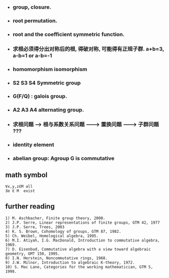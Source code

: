 


* ### group, closure.
* ### root permutation.
* ### root and the coefficient symmetric function.
* ### 求根必须得分出对称后的根, 得破对称, 可能得有正规子群. a+b=3, a-b=1 or a-b=-1
* ### homomorphism   isomorphism
* ### S2 S3 S4 Symmetric group
* ### G(F/Q) : galois group.
* ### A2 A3 A4 alternating group.
* ### 求根问题 --> 根与系数关系问题  ---> 置换问题  ---> 子群问题 ???
* ###  identity element
* ### abelian group: Agroup G is commutative 

## math symbol
```
∀x,y,z∈M all
∃e ∈ M  exist
```


## further reading
```
1) M. Aschbacher, Finite group theory, 2000.
2) J.P. Serre, Linear representations of finite groups, GTM 42, 1977
3) J.P. Serre, Trees, 2003
4) K. S. Brown, Cohomology of groups, GTM 87, 1982.
5) Ch. Weibel, Homological algebra, 1995.
6) M.I. Atiyah, I.G. MacDonald, Introduction to commutative algebra, 1969.
7) D. Eisenbud, Commutative algebra with a view toward algebraic geometry, GMT 150, 1995.
8) I.N. Herstein, Noncommutative rings, 1968.
9) J.W. Milnor, Introduction to algebraic K-theory, 1972.
10) S. Mac Lane, Categories for the working mathematician, GTM 5, 1998.
```
